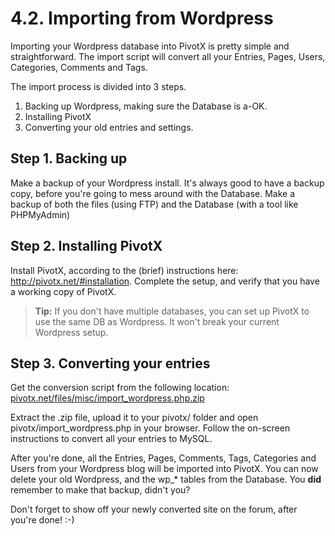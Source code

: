 # 4.2. Importing from Wordpress 

Importing your Wordpress database into PivotX is pretty simple and straightforward. The import script will convert all your Entries, Pages, Users, Categories, Comments and Tags. 

The import process is divided into 3 steps. 

1.  Backing up Wordpress, making sure the Database is a-OK.
2.  Installing PivotX
3.  Converting your old entries and settings.

## Step 1. Backing up

Make a backup of your Wordpress install. It's always good to have a backup copy, before you're going to mess around with the Database. Make a backup of both the files (using FTP) and the Database (with a tool like PHPMyAdmin) 

## Step 2. Installing PivotX

Install PivotX, according to the (brief) instructions here: <http://pivotx.net/#installation>. Complete the setup, and verify that you have a working copy of PivotX. 

> **Tip:** If you don't have multiple databases, you can set up PivotX to use the same DB as Wordpress. It won't break your current Wordpress setup. 
## Step 3. Converting your entries

Get the conversion script from the following location: [pivotx.net/files/misc/import_wordpress.php.zip][1]

Extract the .zip file, upload it to your pivotx/ folder and open pivotx/import_wordpress.php in your browser. Follow the on-screen instructions to convert all your entries to MySQL. 

After you're done, all the Entries, Pages, Comments, Tags, Categories and Users from your Wordpress blog will be imported into PivotX. You can now delete your old Wordpress, and the wp_* tables from the Database. You **did** remember to make that backup, didn't you? 

Don't forget to show off your newly converted site on the forum, after you're done! :-)

 [1]: http://pivotx.net/files/misc/import_wordpress.php.zip

